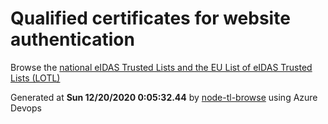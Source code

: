 # Qualified certificates for website authentication 
 Browse the [national eIDAS Trusted Lists and the EU List of eIDAS Trusted Lists (LOTL)](https://webgate.ec.europa.eu/tl-browser/#/) 
 
 
Generated at **Sun 12/20/2020  0:05:32.44** by [node-tl-browse](https://github.com/ymedlop/node-tl-browser) using Azure Devops 
